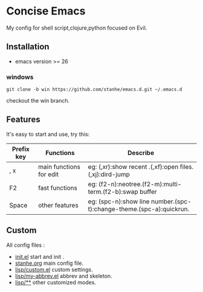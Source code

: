 # Concise Emacs
My config for shell script,clojure,python focused on Evil.

## Installation
* emacs version >= 26

### windows

```
git clone -b win https://github.com/stanhe/emacs.d.git ~/.emacs.d

```
checkout the win branch.

## Features
It's easy to start and use, try this:

Prefix key |Functions|Describe
-|-|-
, x|main functions for edit|eg: (,xr):show recent .(,xf):open files.(,xj):dird-jump
F2|fast functions|eg: (f2-n):neotree.(f2-m):multi-term.(f2-b):swap buffer
Space|other features|eg: (spc-n):show line number.(spc-t):change-theme.(spc-a):quickrun.

## Custom
All config files :
* [init.el](./init.el) start and init .
* [stanhe.org](./stanhe.org) main config file.
* [lisp/custom.el](./lisp/custom.el) custom settings.
* [lisp/my-abbrev.el](./lisp/my-abbrev.el) abbrev and skeleton.
* [lisp/**](./lisp/) other customized modes.

